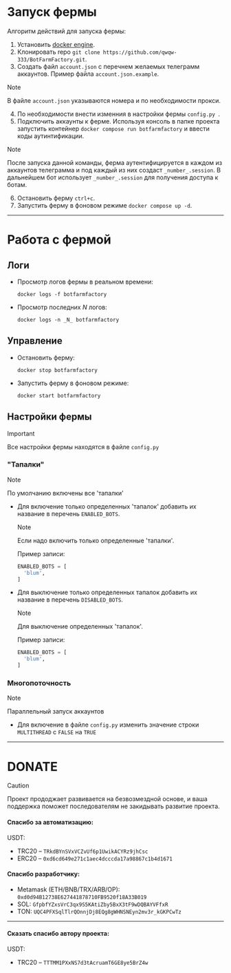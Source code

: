 # Запуск фермы
Алгоритм действий для запуска фермы:
1. Установить [docker engine](https://docs.docker.com/engine/install/).
2. Клонировать repo `git clone https://github.com/qwqw-333/BotFarmFactory.git`.
3. Создать файл `account.json` с перечнем желаемых телеграмм аккаунтов. Пример файла `account.json.example`.
> [!NOTE]
> В файле `account.json` указываются номера и по необходимости прокси.
4. По необходимости внести изменния в настройки фермы `config.py `.
5. Подключить аккаунты к ферме. Используя консоль в папке проекта запустить контейнер `docker compose run botfarmfactory` и ввести коды аутинтификации.
> [!NOTE]
> После запуска данной команды, ферма аутентифицируется в каждом из аккаунтов телеграмма и под каждый из них создаст `_number_.session`.
> В дальнейшем бот использует `_number_.session` для получения доступа к ботам.
6. Остановить ферму `ctrl+c`.
7. Запустить ферму в фоновом режиме `docker compose up -d`.

---

# Работа с фермой
## Логи
* Просмотр логов фермы в реальном времени:
  
    `docker logs -f botfarmfactory`
* Просмотр последних _N_ логов:

    `docker logs -n _N_ botfarmfactory`

## Управление
* Остановить ферму:

    `docker stop botfarmfactory`
* Запустить ферму в фоновом режиме:

    `docker start botfarmfactory`

## Настройки фермы
> [!IMPORTANT]
> Все настройки фермы находятся в файле `config.py`

### "Тапалки"
> [!NOTE]
> По умолчанию включены все 'тапалки'

* Для включение только определенных 'тапалок' добавить их название в перечень `ENABLED_BOTS`. 
  > [!NOTE]
  > Если надо включить только определенные 'тапалки'.

  Пример записи:
    ```python
    ENABLED_BOTS = [
      'blum',
    ]
    ```
* Для выключение только определенных тапалок добавить их название в перечень `DISABLED_BOTS`. 
  > [!NOTE]
  > Для выключение определенных 'тапалок'.  
  
  Пример записи:
  ```python
  ENABLED_BOTS = [
    'blum',
  ]
  ```

### Многопоточность
> [!NOTE]
> Параллельный запуск аккаунтов

* Для включение в файле `config.py` изменить значение строки `MULTITHREAD` с `FALSE` на `TRUE`

---

# DONATE
> [!CAUTION]
> Проект прододжает развивается на безвозмездной основе, и ваша поддержка поможет последователям не закидывать развитие проекта.

#### Спасибо за автоматизацию:
USDT:
* TRC20 – `TRkdBYnSVxVCZvUf6p1UwikACYRz9jhCsc`
* ERC20 – `0xd6cd649e271c1aec4dcccda17a98867c1b4d1671`

#### Спасибо разработчику:
* Metamask (ETH/BNB/TRX/ARB/OP): `0xd0d94B12738E627441878710FB9520f18A33B019`
* SOL: `GfpbfYZxsVrC3qx9S5KAtiZby5BxX3tF9wDQBAYVFfxR` 
* TON: `UQC4PFXSqlTlrQOnnjDj8EQg8gWHNSNEyn2mv3r_kGKPCwTz`

---
#### Сказать спасибо автору проекта:
USDT:
*  TRC20 – `TTTMM1PXxNS7d3tAcruamT6GE8ye5BrZ4w`
